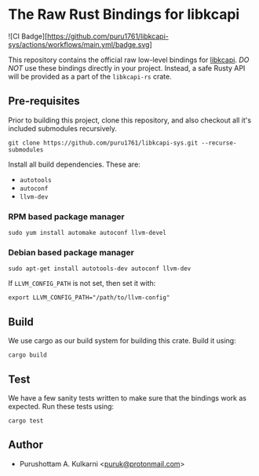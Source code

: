 # The Raw Rust Bindings for libkcapi

![CI Badge][https://github.com/puru1761/libkcapi-sys/actions/workflows/main.yml/badge.svg]

This repository contains the official raw low-level bindings for
[libkcapi](https://github.com/smuellerDD/libkcapi/). *DO NOT* use these
bindings directly in your project. Instead, a safe Rusty API will be provided
as a part of the `libkcapi-rs` crate.

## Pre-requisites

Prior to building this project, clone this repository, and also checkout
all it's included submodules recursively.

```
git clone https://github.com/puru1761/libkcapi-sys.git --recurse-submodules
```

Install all build dependencies. These are:

* `autotools`
* `autoconf`
* `llvm-dev`

### RPM based package manager

```
sudo yum install automake autoconf llvm-devel
```

### Debian based package manager

```
sudo apt-get install autotools-dev autoconf llvm-dev
```

If `LLVM_CONFIG_PATH` is not set, then set it with:

```
export LLVM_CONFIG_PATH="/path/to/llvm-config"
```

## Build

We use cargo as our build system for building this crate. Build it using:

```
cargo build
```

## Test

We have a few sanity tests written to make sure that the bindings work
as expected. Run these tests using:

```
cargo test
```

## Author

* Purushottam A. Kulkarni <<puruk@protonmail.com>>